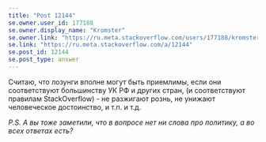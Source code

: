 ```yaml
---
title: "Post 12144"
se.owner.user_id: 177188
se.owner.display_name: "Kromster"
se.owner.link: "https://ru.meta.stackoverflow.com/users/177188/kromster"
se.link: "https://ru.meta.stackoverflow.com/a/12144"
se.post_id: 12144
se.post_type: answer
---
```

<p>Считаю, что лозунги вполне могут быть приемлимы, если они соответствуют большинству УК РФ и других стран, (и соответствуют правилам StackOverflow) - не разжигают рознь, не унижают человеческое достоинство, и т.п. и т.д.</p>
<p><em>P.S. А вы тоже заметили, что в вопросе нет ни слова про политику, а во всех ответах есть?</em></p>

